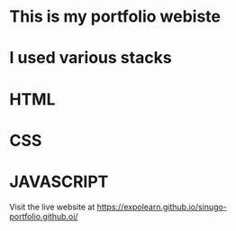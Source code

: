 # This is my portfolio webiste
# I used various stacks
# HTML
# CSS
# JAVASCRIPT


Visit the live website at https://expolearn.github.io/sinugo-portfolio.github.oi/
